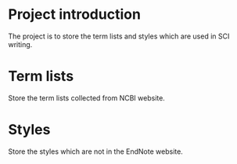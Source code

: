 # Project introduction
The project is to store the term lists and styles which are used in SCI writing.

# Term lists
Store the term lists collected from NCBI website.

# Styles
Store the styles which are not in the EndNote website.
